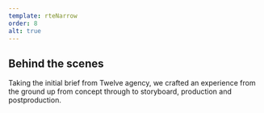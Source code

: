 ```yaml
---
template: rteNarrow
order: 8
alt: true
---
```


## Behind the scenes

Taking the initial brief from Twelve agency, we crafted an experience from the ground up from concept through to storyboard, production and postproduction.
